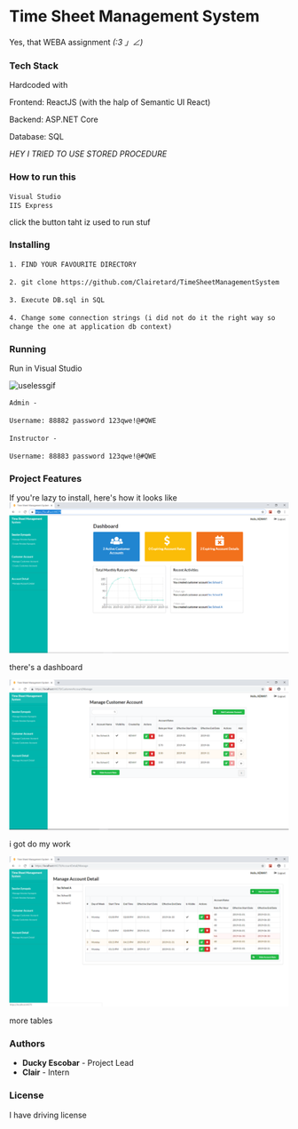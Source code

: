 # Time Sheet Management System

Yes, that WEBA assignment _(:3 」∠)_



### Tech Stack

Hardcoded with

Frontend: ReactJS (with the halp of Semantic UI React)

Backend: ASP.NET Core

Database: SQL

_HEY I TRIED TO USE STORED PROCEDURE_


### How to run this

```
Visual Studio
IIS Express
```
click the button taht iz used to run stuf 


### Installing


```
1. FIND YOUR FAVOURITE DIRECTORY

2. git clone https://github.com/Clairetard/TimeSheetManagementSystem

3. Execute DB.sql in SQL

4. Change some connection strings (i did not do it the right way so change the one at application db context)
```

### Running


Run in Visual Studio

![uselessgif](https://media.giphy.com/media/s05af72MALT9K/giphy.gif)

```
Admin - 

Username: 88882 password 123qwe!@#QWE

Instructor - 

Username: 88883 password 123qwe!@#QWE
```


### Project Features

If you're lazy to install, here's how it looks like
![Dashboard](Home.PNG)

there's a dashboard

![Manage Customer Account](ManageCustomerAccount.PNG)

i got do my work

![Manage Account Detail](ManageAccountDetail.PNG)

more tables



### Authors

* **Ducky Escobar** - Project Lead
* **Clair** - Intern



### License

I have driving license


